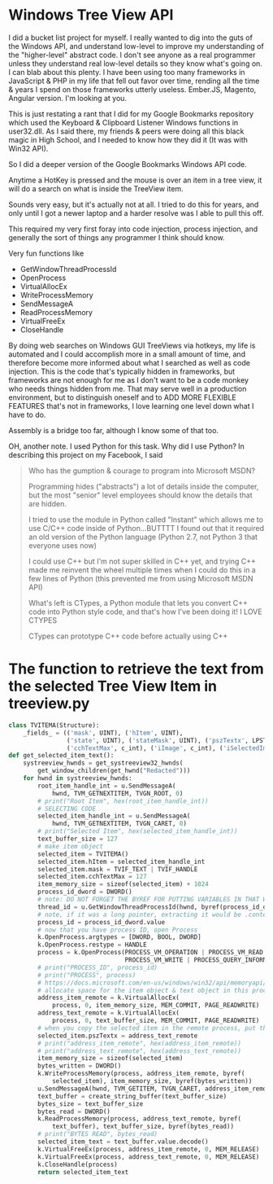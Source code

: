 # Windows Tree View API

I did a bucket list project for myself. I really wanted to dig into the guts of the Windows API, and understand low-level to improve my understanding of the "higher-level" abstract code. I don't see anyone as a real programmer unless they understand real low-level details so they know what's going on. I can blab about this plenty. I have been using too many frameworks in JavaScript & PHP in my life that fell out favor over time, rending all the time & years I spend on those frameworks utterly useless. Ember.JS, Magento, Angular version. I'm looking at you.

This is just restating a rant that I did for my Google Bookmarks repository which used the Keyboard & Clipboard Listener Windows functions in user32.dll. As I said there, my friends & peers were doing all this black magic in High School, and I needed to know how they did it (It was with Win32 API).

So I did a deeper version of the Google Bookmarks Windows API code.

Anytime a HotKey is pressed and the mouse is over an item in a tree view, it will do a search on what is inside the TreeView item.

Sounds very easy, but it's actually not at all. I tried to do this for years, and only until I got a newer laptop and a harder resolve was I able to pull this off.

This required my very first foray into code injection, process injection, and generally the sort of things any programmer I think should know.

Very fun functions like

- GetWindowThreadProcessId
- OpenProcess
- VirtualAllocEx
- WriteProcessMemory
- SendMessageA
- ReadProcessMemory
- VirtualFreeEx
- CloseHandle

By doing web searches on Windows GUI TreeViews via hotkeys, my life is automated and I could accomplish more in a small amount of time, and therefore become more informed about what I searched as well as code injection. This is the code that's typically hidden in frameworks, but frameworks are not enough for me as I don't want to be a code monkey who needs things hidden from me. That may serve well in a production environment, but to distinguish oneself and to ADD MORE FLEXIBLE FEATURES that's not in frameworks, I love learning one level down what I have to do.

Assembly is a bridge too far, although I know some of that too.

OH, another note. I used Python for this task. Why did I use Python? In describing this project on my Facebook, I said

> Who has the gumption & courage to program into Microsoft MSDN?
>
> Programming hides ("abstracts") a lot of details inside the computer, but the most "senior" level employees should know the details that are hidden.
>
> I tried to use the module in Python called "Instant" which allows me to use C/C++ code inside of Python...BUTTTT I found out that it required an old version of the Python language (Python 2.7, not Python 3 that everyone uses now)
>
> I could use C++ but I'm not super skilled in C++ yet, and trying C++ made me reinvent the wheel multiple times when I could do this in a few lines of Python (this prevented me from using Microsoft MSDN API)
>
> What's left is CTypes, a Python module that lets you convert C++ code into Python style code, and that's how I've been doing it! I LOVE CTYPES
>
> CTypes can prototype C++ code before actually using C++

# The function to retrieve the text from the selected Tree View Item in treeview.py

```python
class TVITEMA(Structure):
    _fields_ = (('mask', UINT), ('hItem', UINT),
                ('state', UINT), ('stateMask', UINT), ('pszTextx', LPSTR),
                ('cchTextMax', c_int), ('iImage', c_int), ('iSelectedImage', c_int), ('children', c_int), ('lparam', LPARAM))
def get_selected_item_text():
    systreeview_hwnds = get_systreeview32_hwnds(
        get_window_children(get_hwnd("Redacted")))
    for hwnd in systreeview_hwnds:
        root_item_handle_int = u.SendMessageA(
            hwnd, TVM_GETNEXTITEM, TVGN_ROOT, 0)
        # print("Root Item", hex(root_item_handle_int))
        # SELECTING CODE
        selected_item_handle_int = u.SendMessageA(
            hwnd, TVM_GETNEXTITEM, TVGN_CARET, 0)
        # print("Selected Item", hex(selected_item_handle_int))
        text_buffer_size = 127
        # make item object
        selected_item = TVITEMA()
        selected_item.hItem = selected_item_handle_int
        selected_item.mask = TVIF_TEXT | TVIF_HANDLE
        selected_item.cchTextMax = 127
        item_memory_size = sizeof(selected_item) + 1024
        process_id_dword = DWORD()
        # note: DO NOT FORGET THE BYREF FOR PUTTING VARIABLES IN THAT WILL COME OUT WITH A NEW VALUE (IN SOME CASES LIKE THIS DWORD)
        thread_id = u.GetWindowThreadProcessId(hwnd, byref(process_id_dword))
        # note, if it was a long pointer, extracting it would be .contents (similar to dereferencing with &. Since it's not a pointer, you use .value
        process_id = process_id_dword.value
        # now that you have process ID, open Process
        k.OpenProcess.argtypes = [DWORD, BOOL, DWORD]
        k.OpenProcess.restype = HANDLE
        process = k.OpenProcess(PROCESS_VM_OPERATION | PROCESS_VM_READ |
                                PROCESS_VM_WRITE | PROCESS_QUERY_INFORMATION, False, process_id_dword)
        # print("PROCESS_ID", process_id)
        # print("PROCESS", process)
        # https://docs.microsoft.com/en-us/windows/win32/api/memoryapi/nf-memoryapi-virtualallocex
        # allocate space for the item object & text object in this process
        address_item_remote = k.VirtualAllocEx(
            process, 0, item_memory_size, MEM_COMMIT, PAGE_READWRITE)
        address_text_remote = k.VirtualAllocEx(
            process, 0, text_buffer_size, MEM_COMMIT, PAGE_READWRITE)
        # when you copy the selected item in the remote process, put the new memory address pointer in that item
        selected_item.pszTextx = address_text_remote
        # print("address_item_remote", hex(address_item_remote))
        # print("address_text_remote", hex(address_text_remote))
        item_memory_size = sizeof(selected_item)
        bytes_written = DWORD()
        k.WriteProcessMemory(process, address_item_remote, byref(
            selected_item), item_memory_size, byref(bytes_written))
        u.SendMessageA(hwnd, TVM_GETITEM, TVGN_CARET, address_item_remote)
        text_buffer = create_string_buffer(text_buffer_size)
        bytes_size = text_buffer_size
        bytes_read = DWORD()
        k.ReadProcessMemory(process, address_text_remote, byref(
            text_buffer), text_buffer_size, byref(bytes_read))
        # print("BYTES READ", bytes_read)
        selected_item_text = text_buffer.value.decode()
        k.VirtualFreeEx(process, address_item_remote, 0, MEM_RELEASE)
        k.VirtualFreeEx(process, address_text_remote, 0, MEM_RELEASE)
        k.CloseHandle(process)
        return selected_item_text
```
